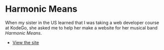 # Harmonic Means

When my sister in the US learned that I was taking a web developer course at KodeGo, she asked me to help her make a website for her musical band _Harmonic Means_.

* [View the site](home.html)

